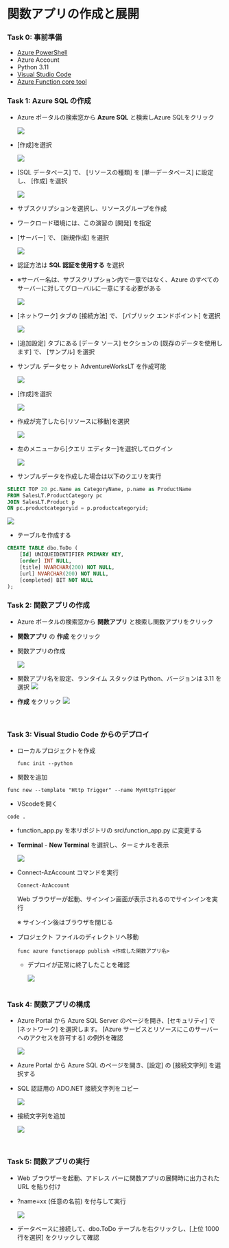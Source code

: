 # 関数アプリの作成と展開
### Task 0: 事前準備

- [Azure PowerShell](https://learn.microsoft.com/ja-jp/powershell/azure/install-az-ps?view=azps-0.10.0)
- Azure Account
- Python 3.11
- [Visual Studio Code](https://code.visualstudio.com/download)
- [Azure Function core tool](https://learn.microsoft.com/ja-jp/azure/azure-functions/functions-run-local?tabs=windows%2Cisolated-process%2Cnode-v4%2Cpython-v2%2Chttp-trigger%2Ccontainer-apps&pivots=programming-language-python)

### Task 1: Azure SQL の作成

- Azure ポータルの検索窓から **Azure SQL** と検索しAzure SQLをクリック

  <img src="../images/t1-01.png" />

- [作成]を選択

  <img src="../images/t1-02.png" />

- [SQL データベース] で、 [リソースの種類] を [単一データベース] に設定し、 [作成] を選択

  <img src="../images/t1-03.png" />

- サブスクリプションを選択し、リソースグループを作成
- ワークロード環境には、この演習の [開発] を指定
- [サーバー] で、 [新規作成] を選択

  <img src="../images/t1-04.png" />

- 認証方法は **SQL 認証を使用する** を選択
- ※サーバー名は、サブスクリプション内で一意ではなく、Azure のすべてのサーバーに対してグローバルに一意にする必要がある

  <img src="../images/t1-05.png" />

- [ネットワーク] タブの [接続方法] で、 [パブリック エンドポイント] を選択

  <img src="../images/t1-06.png" />

- [追加設定] タブにある [データ ソース] セクションの [既存のデータを使用します] で、 [サンプル] を選択
- サンプル データセット AdventureWorksLT を作成可能

  <img src="../images/t1-07.png" />

- [作成]を選択

  <img src="../images/t1-08.png" />

- 作成が完了したら[リソースに移動]を選択

  <img src="../images/t1-09.png" />

- 左のメニューから[クエリ エディター]を選択してログイン

  <img src="../images/t1-10.png" />

- サンプルデータを作成した場合は以下のクエリを実行

```sql
SELECT TOP 20 pc.Name as CategoryName, p.name as ProductName
FROM SalesLT.ProductCategory pc
JOIN SalesLT.Product p
ON pc.productcategoryid = p.productcategoryid;
```

  <img src="../images/t1-11.png" />


- テーブルを作成する
```sql
CREATE TABLE dbo.ToDo (
    [Id] UNIQUEIDENTIFIER PRIMARY KEY,
    [order] INT NULL,
    [title] NVARCHAR(200) NOT NULL,
    [url] NVARCHAR(200) NOT NULL,
    [completed] BIT NOT NULL
);
```

### Task 2: 関数アプリの作成

- Azure ポータルの検索窓から **関数アプリ** と検索し関数アプリをクリック
- **関数アプリ** の **作成** をクリック
- 関数アプリの作成

  <img src="../images/t2-03.png" />

- 関数アプリ名を設定、ランタイム スタックは Python、バージョンは 3.11 を選択
  <img src="../images/t2-04.png" />

- **作成** をクリック
  <img src="../images/t2-05.png" />

<br />

### Task 3: Visual Studio Code からのデプロイ

- ローカルプロジェクトを作成

  ```
  func init --python
  ```

- 関数を追加

```
func new --template "Http Trigger" --name MyHttpTrigger
```

- VScodeを開く

```
code .
```

- function_app.py を本リポジトリの src\function_app.py に変更する

- **Terminal** - **New Terminal** を選択し、ターミナルを表示

  <img src="../images/t3-01.png" />

- Connect-AzAccount コマンドを実行

  ```
  Connect-AzAccount
  ```

  Web ブラウザーが起動、サインイン画面が表示されるのでサインインを実行

  ※ サインイン後はブラウザを閉じる

- プロジェクト ファイルのディレクトリへ移動

  ```
  func azure functionapp publish <作成した関数アプリ名>
  ```

  - デプロイが正常に終了したことを確認

    <img src="../images/t3-01.png" />

  <br />
  
### Task 4: 関数アプリの構成

- Azure Portal から Azure SQL Server のページを開き、[セキュリティ] で [ネットワーク] を選択します。 [Azure サービスとリソースにこのサーバーへのアクセスを許可する] の例外を確認

    <img src="../images/t4-01.png" />

- Azure Portal から Azure SQL のページを開き、[設定] の [接続文字列] を選択する
- SQL 認証用の ADO.NET 接続文字列をコピー

    <img src="../images/t4-03.png" />

- 接続文字列を追加

    <img src="../images/t4-04.png" />

<br />

### Task 5: 関数アプリの実行

- Web ブラウザーを起動、アドレス バーに関数アプリの展開時に出力された URL を貼り付け

- ?name=xx (任意の名前) を付与して実行

  <img src="../images/t5-01.png" />

- データベースに接続して、dbo.ToDo テーブルを右クリックし、[上位 1000 行を選択] をクリックして確認

<br />

